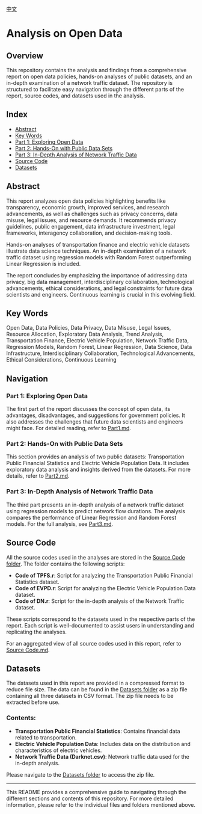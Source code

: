 [中文](README.zh.md)

# Analysis on Open Data

## Overview

This repository contains the analysis and findings from a comprehensive report on open data policies, hands-on analyses of public datasets, and an in-depth examination of a network traffic dataset. The repository is structured to facilitate easy navigation through the different parts of the report, source codes, and datasets used in the analysis.

## Index

- [Abstract](#abstract)
- [Key Words](#key-words)
- [Part 1: Exploring Open Data](Part1.md)
- [Part 2: Hands-On with Public Data Sets](Part2.md)
- [Part 3: In-Depth Analysis of Network Traffic Data](Part3.md)
- [Source Code](#Source-Code)
- [Datasets](#datasets)

## Abstract

This report analyzes open data policies highlighting benefits like transparency, economic growth, improved services, and research advancements, as well as challenges such as privacy concerns, data misuse, legal issues, and resource demands. It recommends privacy guidelines, public engagement, data infrastructure investment, legal frameworks, interagency collaboration, and decision-making tools.

Hands-on analyses of transportation finance and electric vehicle datasets illustrate data science techniques. An in-depth examination of a network traffic dataset using regression models with Random Forest outperforming Linear Regression is included.

The report concludes by emphasizing the importance of addressing data privacy, big data management, interdisciplinary collaboration, technological advancements, ethical considerations, and legal constraints for future data scientists and engineers. Continuous learning is crucial in this evolving field.

## Key Words

Open Data, Data Policies, Data Privacy, Data Misuse, Legal Issues, Resource Allocation, Exploratory Data Analysis, Trend Analysis, Transportation Finance, Electric Vehicle Population, Network Traffic Data, Regression Models, Random Forest, Linear Regression, Data Science, Data Infrastructure, Interdisciplinary Collaboration, Technological Advancements, Ethical Considerations, Continuous Learning

## Navigation

### Part 1: Exploring Open Data
The first part of the report discusses the concept of open data, its advantages, disadvantages, and suggestions for government policies. It also addresses the challenges that future data scientists and engineers might face. For detailed reading, refer to [Part1.md](Part1.md).

### Part 2: Hands-On with Public Data Sets
This section provides an analysis of two public datasets: Transportation Public Financial Statistics and Electric Vehicle Population Data. It includes exploratory data analysis and insights derived from the datasets. For more details, refer to [Part2.md](Part2.md).

### Part 3: In-Depth Analysis of Network Traffic Data
The third part presents an in-depth analysis of a network traffic dataset using regression models to predict network flow durations. The analysis compares the performance of Linear Regression and Random Forest models. For the full analysis, see [Part3.md](Part3.md).

## Source Code

All the source codes used in the analyses are stored in the [Source Code folder](Source%20Code). The folder contains the following scripts:
- **Code of TPFS.r**: Script for analyzing the Transportation Public Financial Statistics dataset.
- **Code of EVPD.r**: Script for analyzing the Electric Vehicle Population Data dataset.
- **Code of DN.r**: Script for the in-depth analysis of the Network Traffic dataset.

These scripts correspond to the datasets used in the respective parts of the report. Each script is well-documented to assist users in understanding and replicating the analyses.

For an aggregated view of all source codes used in this report, refer to [Source Code.md](Source%20Code.md).

## Datasets

The datasets used in this report are provided in a compressed format to reduce file size. The data can be found in the [Datasets folder](Datasets) as a zip file containing all three datasets in CSV format. The zip file needs to be extracted before use.

### Contents:
- **Transportation Public Financial Statistics**: Contains financial data related to transportation.
- **Electric Vehicle Population Data**: Includes data on the distribution and characteristics of electric vehicles.
- **Network Traffic Data (Darknet.csv)**: Network traffic data used for the in-depth analysis.

Please navigate to the [Datasets folder](Datasets) to access the zip file.

---

This README provides a comprehensive guide to navigating through the different sections and contents of this repository. For more detailed information, please refer to the individual files and folders mentioned above.
